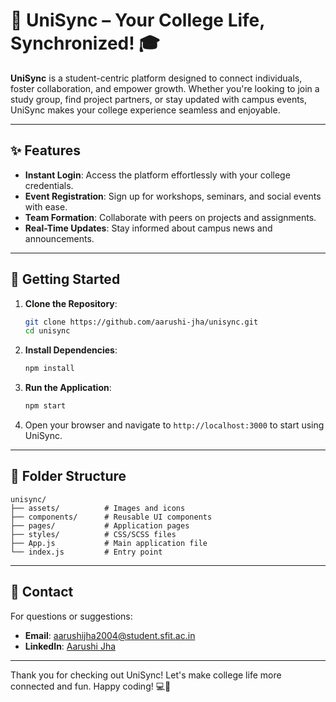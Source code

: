 # 🌟 UniSync – Your College Life, Synchronized! 🎓

**UniSync** is a student-centric platform designed to connect individuals, foster collaboration, and empower growth. Whether you're looking to join a study group, find project partners, or stay updated with campus events, UniSync makes your college experience seamless and enjoyable.

---

## ✨ Features

* **Instant Login**: Access the platform effortlessly with your college credentials.
* **Event Registration**: Sign up for workshops, seminars, and social events with ease.
* **Team Formation**: Collaborate with peers on projects and assignments.
* **Real-Time Updates**: Stay informed about campus news and announcements.

---

## 🚀 Getting Started

1. **Clone the Repository**:

   ```bash
   git clone https://github.com/aarushi-jha/unisync.git
   cd unisync
   ```

2. **Install Dependencies**:

   ```bash
   npm install
   ```

3. **Run the Application**:

   ```bash
   npm start
   ```

4. Open your browser and navigate to `http://localhost:3000` to start using UniSync.

---

## 📁 Folder Structure

```
unisync/
├── assets/          # Images and icons
├── components/      # Reusable UI components
├── pages/           # Application pages
├── styles/          # CSS/SCSS files
├── App.js           # Main application file
└── index.js         # Entry point
```

---

## 💌 Contact

For questions or suggestions:

* **Email**: [aarushijha2004@student.sfit.ac.in](mailto:aarushijha2004@student.sfit.ac.in)
* **LinkedIn**: [Aarushi Jha](https://www.linkedin.com/in/aarushi-jha-a99866310/)

---

Thank you for checking out UniSync! Let's make college life more connected and fun. Happy coding! 💻🎉
